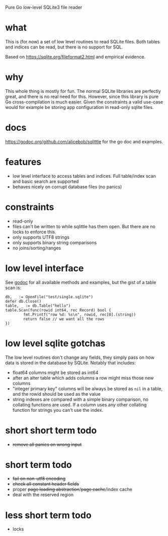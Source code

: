 Pure Go low-level SQLite3 file reader

# what

This is (for now) a set of low level routines to read SQLite files. Both 
tables and indices can be read, but there is no support for SQL.

Based on https://sqlite.org/fileformat2.html and empirical evidence.


# why

This whole thing is mostly for fun. The normal SQLite libraries are perfectly great, and
there is no real need for this. However, since this library is pure Go
cross-compilation is much easier. Given the constraints a valid use-case would
for example be storing app configuration in read-only sqlite files.


# docs

https://godoc.org/github.com/alicebob/sqlittle for the go doc and examples.


# features

- low level interface to access tables and indices. Full table/index
  scan and basic search are supported
- behaves nicely on corrupt database files (no panics)


# constraints

- read-only
- files can't be written to while sqlittle has them open. But there are no
  locks to enforce this.
- only supports UTF8 strings
- only supports binary string comparisons
- no joins/sorting/ranges


# low level interface

See [godoc](https://godoc.org/github.com/alicebob/sqlittle) for all available
methods and examples, but the gist of a table scan is:

	db, _ := OpenFile("test/single.sqlite")
	defer db.Close()
	table, _ := db.Table("hello")
	table.Scan(func(rowid int64, rec Record) bool {
			fmt.Printf("row %d: %s\n", rowid, rec[0].(string))
			return false // we want all the rows
    })



# low level sqlite gotchas

The low level routines don't change any fields, they simply pass on how data is
stored in the database by SQLite. Notably that includes:
- float64 columns might be stored as int64
- after an alter table which adds columns a row might miss those new columns
- "integer primary key" columns will be always be stored as `nil` in a table,
  and the rowid should be used as the value
- string indexes are compared with a simple binary comparison, no collating
  functions are used. If a column uses any other collating function for strings
  you can't use the index.

# short short term todo

- ~~remove all panics on wrong input~~


# short term todo

- ~~fail on non-utf8 encoding~~
- ~~check all constant header fields~~
- proper ~~page loading abstraction~~/~~page cache~~/index cache
- deal with the reserved region


# less short term todo

- locks

